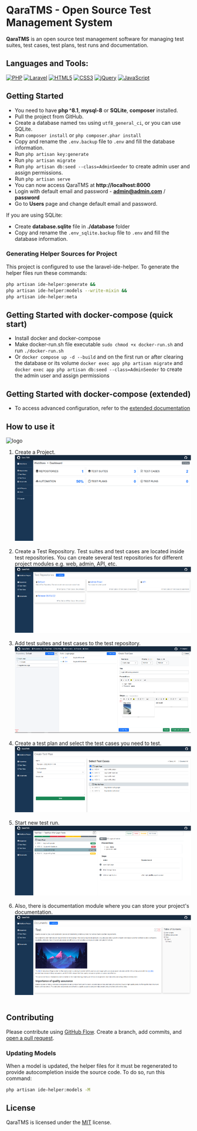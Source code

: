 # QaraTMS - Open Source Test Management System

**QaraTMS** is an open source test management software for managing test suites, test cases, test plans, test runs and
documentation.

## Languages and Tools:

<a href="https://php.net/" title="PHP"><img src="https://github.com/get-icon/geticon/raw/master/icons/php.svg" alt="PHP" width="60px" height="60px"></a>
<a href="https://laravel.com/" title="Laravel"><img src="https://github.com/get-icon/geticon/raw/master/icons/laravel.svg" alt="Laravel" width="60px" height="60px"></a>
<a href="https://www.w3.org/TR/html5/" title="HTML5"><img src="https://github.com/get-icon/geticon/raw/master/icons/html-5.svg" alt="HTML5" width="60px" height="60px"></a>
<a href="https://www.w3.org/TR/CSS/" title="CSS3"><img src="https://github.com/get-icon/geticon/raw/master/icons/css-3.svg" alt="CSS3" width="60px" height="60px"></a>
<a href="https://jquery.com/" title="jQuery"><img src="https://github.com/get-icon/geticon/raw/master/icons/jquery-icon.svg" alt="jQuery" width="60px" height="60px"></a>
<a href="https://developer.mozilla.org/en-US/docs/Web/JavaScript" title="JavaScript"><img src="https://github.com/get-icon/geticon/raw/master/icons/javascript.svg" alt="JavaScript" width="60px" height="60px"></a>

## Getting Started

- You need to have **php ^8.1**, **mysql-8** or **SQLite**, **composer** installed.
- Pull the project from GitHub.
- Create a database named `tms` using `utf8_general_ci`, or you can use SQLite.
- Run `composer install` or `php composer.phar install`
- Copy and rename the `.env.backup` file to `.env` and fill the database information.
- Run `php artisan key:generate`
- Run `php artisan migrate`
- Run `php artisan db:seed --class=AdminSeeder` to create admin user and assign permissions.
- Run `php artisan serve`
- You can now access QaraTMS at **http://localhost:8000**
- Login with default email and password - **admin@admin.com** / **password**
- Go to **Users** page and change default email and password.

If you are using SQLite:

* Create **database.sqlite** file in **./database** folder
* Copy and rename the `.env_sqlite.backup` file to `.env` and fill the database information.

### Generating Helper Sources for Project

This project is configured to use the laravel-ide-helper. To generate the helper files run these commands:

```bash
php artisan ide-helper:generate &&
php artisan ide-helper:models --write-mixin &&
php artisan ide-helper:meta
```

## Getting Started with docker-compose (quick start)

- Install docker and docker-compose
- Make docker-run.sh file executable `sudo chmod +x docker-run.sh` and run `./docker-run.sh `
- Or `docker compose up -d --build` and on the first run or after clearing the database or its
  volume `docker exec app php artisan migrate` and `docker exec app php artisan db:seed --class=AdminSeeder` to
  create the admin user and assign permissions

## Getting Started with docker-compose (extended)

- To access advanced configuration, refer to the [extended documentation](DOCKER_README.md)

## How to use it

![logo](public/img/header.jpg)

1. Create a Project.<br>
   [![screenshot of created project](public/img/5_small.png)](public/img/5.png)
   <br><br>
2. Create a Test Repository. Test suites and test cases are located inside test repositories.
   You can create several test repositories for different project modules e.g. web, admin, API, etc.<br>
   [![screenshot of created repositories](public/img/1_small.png)](public/img/1.png)
   <br><br>
3. Add test suites and test cases to the test repository.<br>
   [![screenshot of test case management inside a repository](public/img/2_small.png)](public/img/2.png)
   <br><br>
4. Create a test plan and select the test cases you need to test.<br>
   [![screenshot of a test plan](public/img/3_small.png)](public/img/3.png)
   <br><br>
5. Start new test run.<br>
   [![screenshot of a test run](public/img/4_small.png)](public/img/4.png)
   <br><br>
6. Also, there is documentation module where you can store your project's documentation.<br>
   [![screenshot of documentation module](public/img/6_small.png)](public/img/6.png)
   <br><br>

## Contributing

Please contribute using [GitHub Flow](https://guides.github.com/introduction/flow). Create a branch, add commits,
and [open a pull request](https://github.com/a13xh7/QaraTMS/compare).

### Updating Models

When a model is updated, the helper files for it must be regenerated to provide autocompletion inside the source code.
To do so, run this command:

```bash
php artisan ide-helper:models -M
```

## License

QaraTMS is licensed under the [MIT](https://choosealicense.com/licenses/mit/) license.
